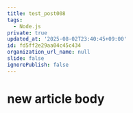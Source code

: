 ```yaml
---
title: test_post008
tags:
  - Node.js
private: true
updated_at: '2025-08-02T23:40:45+09:00'
id: fd5ff2e29aa04c45c434
organization_url_name: null
slide: false
ignorePublish: false
---
```

# new article body

